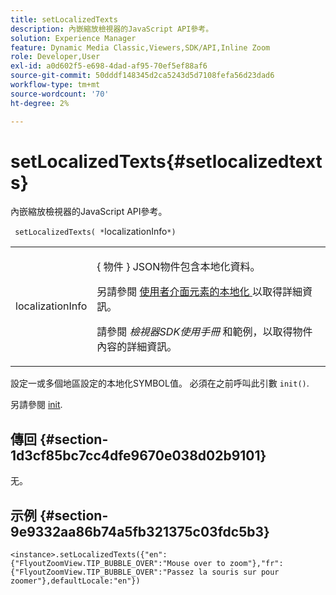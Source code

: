 ```yaml
---
title: setLocalizedTexts
description: 內嵌縮放檢視器的JavaScript API參考。
solution: Experience Manager
feature: Dynamic Media Classic,Viewers,SDK/API,Inline Zoom
role: Developer,User
exl-id: a0d602f5-e698-4dad-af95-70ef5ef88af6
source-git-commit: 50dddf148345d2ca5243d5d7108fefa56d23dad6
workflow-type: tm+mt
source-wordcount: '70'
ht-degree: 2%

---
```


# setLocalizedTexts{#setlocalizedtexts}

內嵌縮放檢視器的JavaScript API參考。

` setLocalizedTexts( *`localizationInfo`*)`

<table id="table_896DFF34A68A403DB93A6D597461A573"> 
 <tbody> 
  <tr> 
   <td colname="col1"> <p> <span class="codeph"> <span class="varname"> localizationInfo </span> </span> </p> </td> 
   <td colname="col2"> <p> { <span class="codeph"> 物件 </span>} JSON物件包含本地化資料。 </p> <p>另請參閱 <a href="../../../c-html5-s7-aem-asset-viewers/c-html5-inlinezoom-viewer-about/c-html5-inlinezoom-viewer-localization.md#concept-6c8e58c611934e93ae3f211f46e15c27" format="dita" scope="local"> 使用者介面元素的本地化 </a> 以取得詳細資訊。 </p> <p>請參閱 <i>檢視器SDK使用手冊</i> 和範例，以取得物件內容的詳細資訊。 </p> </td> 
  </tr> 
 </tbody> 
</table>

設定一或多個地區設定的本地化SYMBOL值。 必須在之前呼叫此引數 `init()`.

另請參閱 [init](../../../c-html5-s7-aem-asset-viewers/c-html5-video-reference/c-html5-video-viewer-20-javascriptapiref/r-html5-video-viewer-20-javascriptapiref-init.md#reference-3b570ba8b35045d6b30fb178c21a66c6).

## 傳回 {#section-1d3cf85bc7cc4dfe9670e038d02b9101}

无。

## 示例 {#section-9e9332aa86b74a5fb321375c03fdc5b3}

```
<instance>.setLocalizedTexts({"en":{"FlyoutZoomView.TIP_BUBBLE_OVER":"Mouse over to zoom"},"fr":{"FlyoutZoomView.TIP_BUBBLE_OVER":"Passez la souris sur pour zoomer"},defaultLocale:"en"})
```
